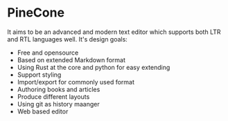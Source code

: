 # PineCone

It aims to be an advanced and modern text editor which supports both LTR and RTL languages well. It's design goals:
- Free and opensource
- Based on extended Markdown format
- Using Rust at the core and python for easy extending
- Support styling
- Import/export for commonly used format
- Authoring books and articles
- Produce different layouts
- Using git as history maanger
- Web based editor
